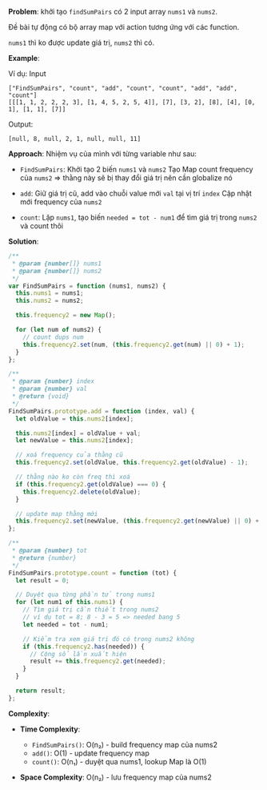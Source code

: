 **Problem**:
khởi tạo `findSumPairs` có 2 input array `nums1` và `nums2`.

Đề bài tự động có bộ array map với action tương ứng với các function.

`nums1` thì ko được update giá trị, `nums2` thì có.

**Example**:

Ví dụ:
Input

```
["FindSumPairs", "count", "add", "count", "count", "add", "add", "count"]
[[[1, 1, 2, 2, 2, 3], [1, 4, 5, 2, 5, 4]], [7], [3, 2], [8], [4], [0, 1], [1, 1], [7]]
```

Output:

```
[null, 8, null, 2, 1, null, null, 11]
```

**Approach**:
Nhiệm vụ của mình với từng variable như sau:

- `FindSumPairs`:
  Khởi tạo 2 biến `nums1` và `nums2`
  Tạo Map count frequency của `nums2` => thằng này sẽ bị thay đổi giá trị nên cần globalize nó

- `add`:
  Giữ giá trị cũ, add vào chuỗi value mới `val` tại vị trí `index`
  Cập nhật mới frequency của `nums2`

- `count`:
  Lặp `nums1`, tạo biến `needed = tot - num1` để tìm giá trị trong `nums2` và count thôi

**Solution**:

```javascript
/**
 * @param {number[]} nums1
 * @param {number[]} nums2
 */
var FindSumPairs = function (nums1, nums2) {
  this.nums1 = nums1;
  this.nums2 = nums2;

  this.frequency2 = new Map();

  for (let num of nums2) {
    // count dups num
    this.frequency2.set(num, (this.frequency2.get(num) || 0) + 1);
  }
};

/**
 * @param {number} index
 * @param {number} val
 * @return {void}
 */
FindSumPairs.prototype.add = function (index, val) {
  let oldValue = this.nums2[index];

  this.nums2[index] = oldValue + val;
  let newValue = this.nums2[index];

  // xoá frequency của thằng cũ
  this.frequency2.set(oldValue, this.frequency2.get(oldValue) - 1);

  // thằng nào ko còn freq thì xoá
  if (this.frequency2.get(oldValue) === 0) {
    this.frequency2.delete(oldValue);
  }

  // update map thằng mới
  this.frequency2.set(newValue, (this.frequency2.get(newValue) || 0) + 1);
};

/**
 * @param {number} tot
 * @return {number}
 */
FindSumPairs.prototype.count = function (tot) {
  let result = 0;

  // Duyệt qua từng phần tử trong nums1
  for (let num1 of this.nums1) {
    // Tìm giá trị cần thiết trong nums2
    // ví dụ tot = 8; 8 - 3 = 5 => needed bang 5
    let needed = tot - num1;

    // Kiểm tra xem giá trị đó có trong nums2 không
    if (this.frequency2.has(needed)) {
      // Cộng số lần xuất hiện
      result += this.frequency2.get(needed);
    }
  }

  return result;
};
```

**Complexity**:

- **Time Complexity**:

  - `FindSumPairs()`: O(n₂) - build frequency map của nums2
  - `add()`: O(1) - update frequency map
  - `count()`: O(n₁) - duyệt qua nums1, lookup Map là O(1)

- **Space Complexity**: O(n₂) - lưu frequency map của nums2
